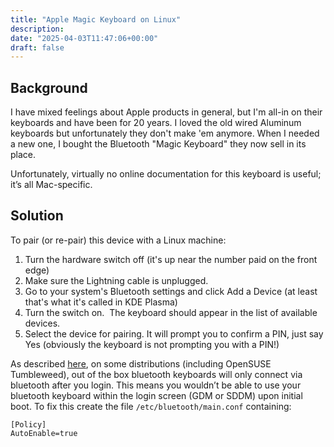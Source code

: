```yaml
---
title: "Apple Magic Keyboard on Linux"
description: 
date: "2025-04-03T11:47:06+00:00"
draft: false
---
```

## Background

I have mixed feelings about Apple products in general, but I'm all-in on their keyboards and have been for 20 years.  I loved the old wired Aluminum keyboards but unfortunately they don't make 'em anymore.  When I needed a new one, I bought the Bluetooth "Magic Keyboard" they now sell in its place. 

Unfortunately, virtually no online documentation for this keyboard is useful; it’s all Mac-specific. 

## Solution
To pair (or re-pair) this device with a Linux machine:

1. Turn the hardware switch off (it's up near the number paid on the front edge)
2. Make sure the Lightning cable is unplugged. 
3. Go to your system's Bluetooth settings and click Add a Device (at least that's what it's called in KDE Plasma)
4. Turn the switch on.  The keyboard should appear in the list of available devices.  
5. Select the device for pairing. It will prompt you to confirm a PIN, just say Yes (obviously the keyboard is not prompting you with a PIN!)

As described [here](https://forums.opensuse.org/t/login-with-bluetooth-keyboard-sddm-kde-plasma/145506/10), on some distributions (including OpenSUSE Tumbleweed), out of the box bluetooth keyboards will only connect via bluetooth after you login. This means you wouldn’t be able to use your bluetooth keyboard within the login screen (GDM or SDDM) upon initial boot. To fix this create the file `/etc/bluetooth/main.conf` containing:
   

```
[Policy]
AutoEnable=true
```
